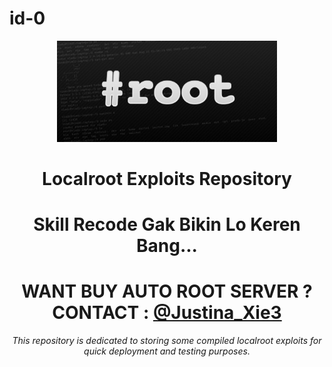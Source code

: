 # id-0
<p align="center"> <img src="https://raw.githubusercontent.com/0-Gram/id-0/main/root-1024x470.jpg" alt="Localroot Exploits Banner" width="70%"> </p><h1 align="center">Localroot Exploits Repository</h1>
<h1 align="center">Skill Recode Gak Bikin Lo Keren Bang...</h1>
<h1 align="center">WANT BUY AUTO ROOT SERVER ? CONTACT : <a href="https://t.me/Justina_xie3">@Justina_Xie3<a></a></h1>

<p align="center"> <em>This repository is dedicated to storing some compiled localroot exploits for quick deployment and testing purposes.</em> </p>
